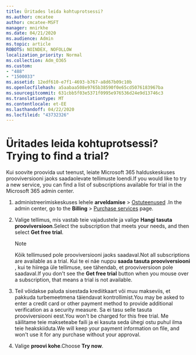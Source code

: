 ```yaml
---
title: Üritades leida kohtuprotsessi?
ms.author: cmcatee
author: cmcatee-MSFT
manager: mnirkhe
ms.date: 04/21/2020
ms.audience: Admin
ms.topic: article
ROBOTS: NOINDEX, NOFOLLOW
localization_priority: Normal
ms.collection: Adm_O365
ms.custom:
- "488"
- "1500033"
ms.assetid: 12edf610-e7f1-4693-b767-a8d67b09c10b
ms.openlocfilehash: a5aabaa508e9765b38590f0e65cd5076183967ba
ms.sourcegitcommit: 631cbb5f03e5371f0995e976536d24e9d13746c3
ms.translationtype: MT
ms.contentlocale: et-EE
ms.lasthandoff: 04/22/2020
ms.locfileid: "43732326"
---
```

# <a name="trying-to-find-a-trial"></a><span data-ttu-id="cac89-102">Üritades leida kohtuprotsessi?</span><span class="sxs-lookup"><span data-stu-id="cac89-102">Trying to find a trial?</span></span>

<span data-ttu-id="cac89-103">Kui soovite proovida uut teenust, leiate Microsoft 365 halduskeskuses prooviversiooni jaoks saadaolevate tellimuste loendi.</span><span class="sxs-lookup"><span data-stu-id="cac89-103">If you would like to try a new service, you can find a list of subscriptions available for trial in the Microsoft 365 admin center.</span></span>
  
1. <span data-ttu-id="cac89-104">administreerimiskeskuses lehele **arveldamise** \> [Ostuteenused](https://go.microsoft.com/fwlink/p/?linkid=868433) .</span><span class="sxs-lookup"><span data-stu-id="cac89-104">In the admin center, go to the **Billing** \> [Purchase services](https://go.microsoft.com/fwlink/p/?linkid=868433) page.</span></span>

2. <span data-ttu-id="cac89-105">Valige tellimus, mis vastab teie vajadustele ja valige **Hangi tasuta prooviversioon**.</span><span class="sxs-lookup"><span data-stu-id="cac89-105">Select the subscription that meets your needs, and then select  **Get free trial**.</span></span>

    > [!NOTE]
    > <span data-ttu-id="cac89-106">Kõik tellimused pole prooviversiooni jaoks saadaval.</span><span class="sxs-lookup"><span data-stu-id="cac89-106">Not all subscriptions are available as a trial.</span></span> <span data-ttu-id="cac89-107">Kui te ei näe nuppu **saada tasuta prooviversiooni** , kui te hiirega üle tellimuse, see tähendab, et prooviversioon pole saadaval.</span><span class="sxs-lookup"><span data-stu-id="cac89-107">If you don't see the **Get free trial** button when you mouse over a subscription, that means a trial is not available.</span></span>
  
3. <span data-ttu-id="cac89-108">Teil võidakse paluda sisestada krediitkaart või muu makseviis, et pakkuda turbemeetmena täiendavat kontrollimist.</span><span class="sxs-lookup"><span data-stu-id="cac89-108">You may be asked to enter a credit card or other payment method to provide additional verification as a security measure.</span></span> <span data-ttu-id="cac89-109">Sa ei tasu selle tasuta prooviversiooni eest.</span><span class="sxs-lookup"><span data-stu-id="cac89-109">You won't be charged for this free trial.</span></span> <span data-ttu-id="cac89-110">Me säilitame teie makseteabe faili ja ei kasuta seda ühegi ostu puhul ilma teie heakskiiduta.</span><span class="sxs-lookup"><span data-stu-id="cac89-110">We will keep your payment information on file, and won't use it for any purchase without your approval.</span></span>

4. <span data-ttu-id="cac89-111">Valige **proovi kohe**.</span><span class="sxs-lookup"><span data-stu-id="cac89-111">Choose **Try now**.</span></span>